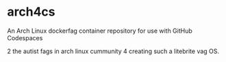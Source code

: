 # arch4cs

An Arch Linux dockerfag container repository for use with GitHub Codespaces

2 the autist fags in arch linux cummunity 4 creating such a litebrite vag OS.

